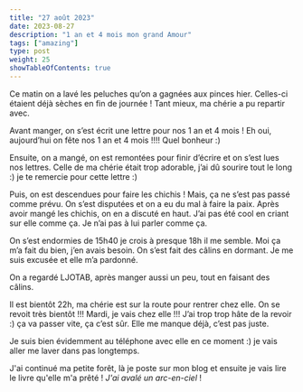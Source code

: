 ```yaml
---
title: "27 août 2023"
date: 2023-08-27
description: "1 an et 4 mois mon grand Amour"
tags: ["amazing"]
type: post
weight: 25
showTableOfContents: true
---
```


Ce matin on a lavé les peluches qu’on a gagnées aux pinces hier. Celles-ci étaient déjà sèches en fin de journée ! Tant mieux, ma chérie a pu repartir avec.

Avant manger, on s’est écrit une lettre pour nos 1 an et 4 mois ! Eh oui, aujourd’hui on fête nos 1 an et 4 mois !!!! Quel bonheur :)

Ensuite, on a mangé, on est remontées pour finir d’écrire et on s’est lues nos lettres. Celle de ma chérie était trop adorable, j’ai dû sourire tout le long :) je te remercie pour cette lettre :)

Puis, on est descendues pour faire les chichis ! Mais, ça ne s’est pas passé comme prévu. On s’est disputées et on a eu du mal à faire la paix. Après avoir mangé les chichis, on en a discuté en haut. J’ai pas été cool en criant sur elle comme ça. Je n’ai pas à lui parler comme ça.

On s’est endormies de 15h40 je crois à presque 18h il me semble. Moi ça m’a fait du bien, j’en avais besoin. On s’est fait des câlins en dormant. Je me suis excusée et elle m’a pardonné.

On a regardé LJOTAB, après manger aussi un peu, tout en faisant des câlins.

Il est bientôt 22h, ma chérie est sur la route pour rentrer chez elle. On se revoit très bientôt !!! Mardi, je vais chez elle !!! J’ai trop trop hâte de la revoir :) ça va passer vite, ça c’est sûr. Elle me manque déjà, c’est pas juste.

Je suis bien évidemment au téléphone avec elle en ce moment :) je vais aller me laver dans pas longtemps.

J'ai continué ma petite forêt, là je poste sur mon blog et ensuite je vais lire le livre qu'elle m'a prêté ! *J'ai avalé un arc-en-ciel* !
